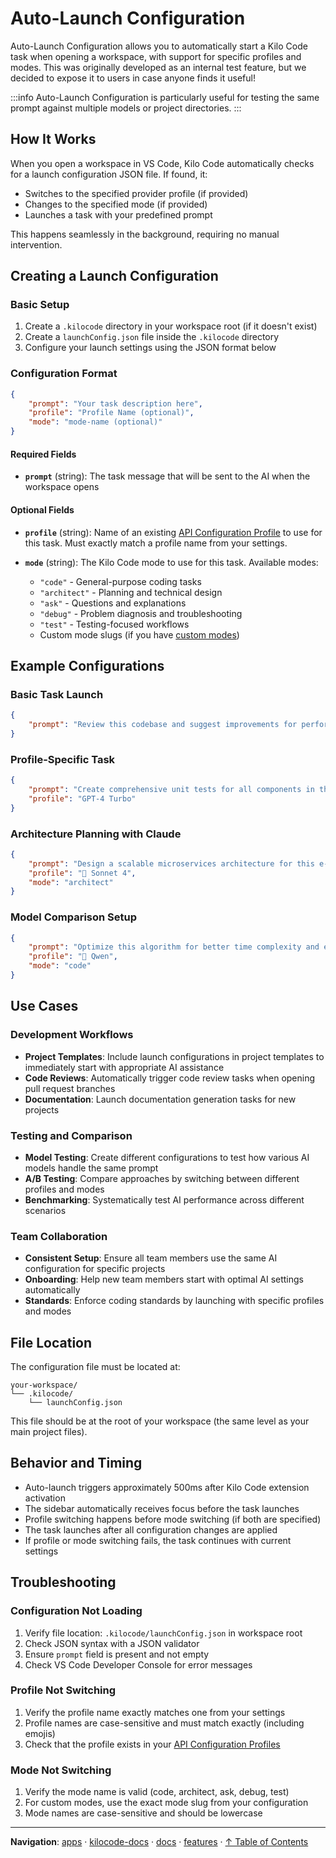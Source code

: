 # Auto-Launch Configuration

Auto-Launch Configuration allows you to automatically start a Kilo Code task when opening a workspace, with support for specific profiles and modes. This was originally developed as an internal test feature, but we decided to expose it to users in case anyone finds it useful!

:::info
Auto-Launch Configuration is particularly useful for testing the same prompt against multiple models or project directories.
:::

## How It Works

When you open a workspace in VS Code, Kilo Code automatically checks for a launch configuration JSON file. If found, it:

- Switches to the specified provider profile (if provided)
- Changes to the specified mode (if provided)
- Launches a task with your predefined prompt

This happens seamlessly in the background, requiring no manual intervention.

## Creating a Launch Configuration

### Basic Setup

1. Create a `.kilocode` directory in your workspace root (if it doesn't exist)
2. Create a `launchConfig.json` file inside the `.kilocode` directory
3. Configure your launch settings using the JSON format below

### Configuration Format

```json
{
	"prompt": "Your task description here",
	"profile": "Profile Name (optional)",
	"mode": "mode-name (optional)"
}
```

#### Required Fields

- **`prompt`** (string): The task message that will be sent to the AI when the workspace opens

#### Optional Fields

- **`profile`** (string): Name of an existing [API Configuration Profile](/features/api-configuration-profiles) to use for this task. Must exactly match a profile name from your settings.

- **`mode`** (string): The Kilo Code mode to use for this task. Available modes:
    - `"code"` - General-purpose coding tasks
    - `"architect"` - Planning and technical design
    - `"ask"` - Questions and explanations
    - `"debug"` - Problem diagnosis and troubleshooting
    - `"test"` - Testing-focused workflows
    - Custom mode slugs (if you have [custom modes](/features/custom-modes))

## Example Configurations

### Basic Task Launch

```json
{
	"prompt": "Review this codebase and suggest improvements for performance and maintainability"
}
```

### Profile-Specific Task

```json
{
	"prompt": "Create comprehensive unit tests for all components in the src/ directory",
	"profile": "GPT-4 Turbo"
}
```

### Architecture Planning with Claude

```json
{
	"prompt": "Design a scalable microservices architecture for this e-commerce platform with focus on security and performance",
	"profile": "🎻 Sonnet 4",
	"mode": "architect"
}
```

### Model Comparison Setup

```json
{
	"prompt": "Optimize this algorithm for better time complexity and explain your approach",
	"profile": "🧠 Qwen",
	"mode": "code"
}
```

## Use Cases

### Development Workflows

- **Project Templates**: Include launch configurations in project templates to immediately start with appropriate AI assistance
- **Code Reviews**: Automatically trigger code review tasks when opening pull request branches
- **Documentation**: Launch documentation generation tasks for new projects

### Testing and Comparison

- **Model Testing**: Create different configurations to test how various AI models handle the same prompt
- **A/B Testing**: Compare approaches by switching between different profiles and modes
- **Benchmarking**: Systematically test AI performance across different scenarios

### Team Collaboration

- **Consistent Setup**: Ensure all team members use the same AI configuration for specific projects
- **Onboarding**: Help new team members start with optimal AI settings automatically
- **Standards**: Enforce coding standards by launching with specific profiles and modes

## File Location

The configuration file must be located at:

```
your-workspace/
└── .kilocode/
    └── launchConfig.json
```

This file should be at the root of your workspace (the same level as your main project files).

## Behavior and Timing

- Auto-launch triggers approximately 500ms after Kilo Code extension activation
- The sidebar automatically receives focus before the task launches
- Profile switching happens before mode switching (if both are specified)
- The task launches after all configuration changes are applied
- If profile or mode switching fails, the task continues with current settings

## Troubleshooting

### Configuration Not Loading

1. Verify file location: `.kilocode/launchConfig.json` in workspace root
2. Check JSON syntax with a JSON validator
3. Ensure `prompt` field is present and not empty
4. Check VS Code Developer Console for error messages

### Profile Not Switching

1. Verify the profile name exactly matches one from your settings
2. Profile names are case-sensitive and must match exactly (including emojis)
3. Check that the profile exists in your [API Configuration Profiles](/features/api-configuration-profiles)

### Mode Not Switching

1. Verify the mode name is valid (code, architect, ask, debug, test)
2. For custom modes, use the exact mode slug from your configuration
3. Mode names are case-sensitive and should be lowercase

---

**Navigation**: [apps](../../../../apps/) · [kilocode-docs](../../../apps/kilocode-docs/) · [docs](../../apps/kilocode-docs/docs/) · [features](../apps/kilocode-docs/docs/features/) · [↑ Table of Contents](#auto-launch-configuration)
